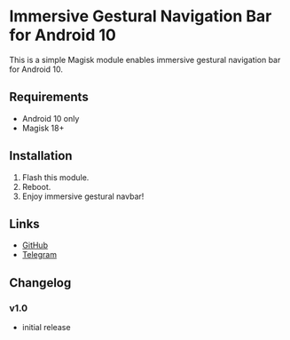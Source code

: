 # Immersive Gestural Navigation Bar for Android 10

This is a simple Magisk module enables immersive gestural navigation bar for Android 10.

## Requirements
- Android 10 only
- Magisk 18+

## Installation
1. Flash this module.
2. Reboot.
3. Enjoy immersive gestural navbar!

## Links
- [GitHub](https://github.com/samchugit/Immersive_Gestural_Nav_Bar)
- [Telegram](https://t.me/samuel_chu)

## Changelog
### v1.0
- initial release
